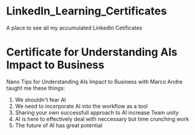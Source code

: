 # LinkedIn_Learning_Certificates
A place to see all my accumulated LinkedIn Cetificates

# Certificate for Understanding AIs Impact to Business
Nano Tips for Understanding AIs Impact to Business with Marco Andre taught me these things:
1. We shouldn't fear AI
2. We need to incorporate AI into the workflow as a tool
3. Sharing your own successfull approach to AI increase Team unity
4. AI is here to effectively deal with neccessary but time crunching work
5. The future of AI has great potential
